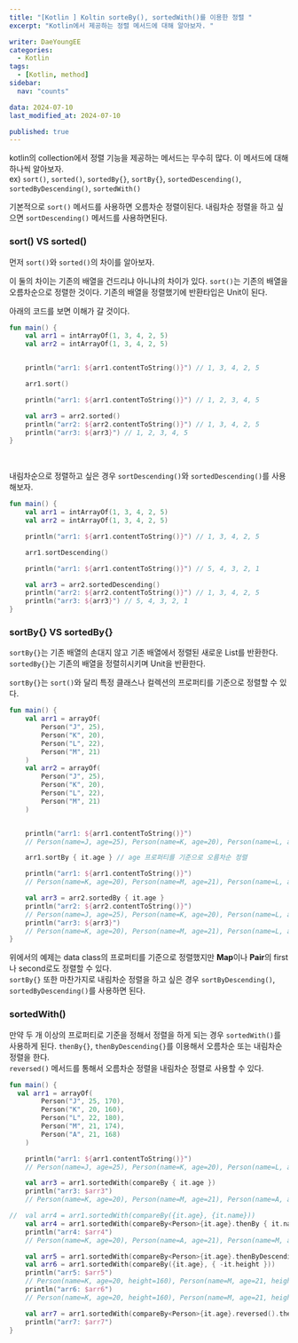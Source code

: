 ```yaml
---
title: "[Kotlin ] Koltin sorteBy(), sortedWith()를 이용한 정렬 "
excerpt: "Kotlin에서 제공하는 정렬 메서드에 대해 알아보자. "

writer: DaeYoungEE
categories:
  - Kotlin
tags:
  - [Kotlin, method]
sidebar:
  nav: "counts"

data: 2024-07-10
last_modified_at: 2024-07-10

published: true
---
```


kotlin의 collection에서 정렬 기능을 제공하는 메서드는 무수히 많다. 이 메서드에 대해 하나씩 알아보자.  
ex) `sort()`, `sorted()`, `sortedBy{}`, `sortBy{}`, `sortedDescending()`, `sortedByDescending()`, `sortedWith()`

기본적으로 `sort()` 메서드를 사용하면 오름차순 정렬이된다. 내림차순 정렬을 하고 싶으면 `sortDescending()` 메서드를 사용하면된다.

### sort() VS sorted()

먼저 `sort()`와 `sorted()`의 차이를 알아보자.

이 둘의 차이는 기존의 배열을 건드리냐 아니냐의 차이가 있다. `sort()`는 기존의 배열을 오름차순으로 정렬한 것이다. 기존의 배열을 정렬했기에 반환타입은 Unit이 된다.

아래의 코드를 보면 이해가 갈 것이다.

```kotlin
fun main() {
    val arr1 = intArrayOf(1, 3, 4, 2, 5)
    val arr2 = intArrayOf(1, 3, 4, 2, 5)


    println("arr1: ${arr1.contentToString()}") // 1, 3, 4, 2, 5

    arr1.sort()

    println("arr1: ${arr1.contentToString()}") // 1, 2, 3, 4, 5

    val arr3 = arr2.sorted()
    println("arr2: ${arr2.contentToString()}") // 1, 3, 4, 2, 5
    println("arr3: ${arr3}") // 1, 2, 3, 4, 5
}
```

<br>

내림차순으로 정렬하고 싶은 경우 `sortDescending()`와 `sortedDescending()`를 사용해보자.

```kotlin
fun main() {
    val arr1 = intArrayOf(1, 3, 4, 2, 5)
    val arr2 = intArrayOf(1, 3, 4, 2, 5)

    println("arr1: ${arr1.contentToString()}") // 1, 3, 4, 2, 5

    arr1.sortDescending()

    println("arr1: ${arr1.contentToString()}") // 5, 4, 3, 2, 1

    val arr3 = arr2.sortedDescending()
    println("arr2: ${arr2.contentToString()}") // 1, 3, 4, 2, 5
    println("arr3: ${arr3}") // 5, 4, 3, 2, 1
}
```

### sortBy{} VS sortedBy{}

`sortBy{}`는 기존 배열의 손대지 않고 기존 배열에서 정렬된 새로운 List를 반환한다.  
`sortedBy{}`는 기존의 배열을 정렬히시키며 Unit을 반환한다.

`sortBy{}`는 `sort()`와 달리 특정 클래스나 컬렉션의 프로퍼티를 기준으로 정렬할 수 있다.

```kotlin
fun main() {
    val arr1 = arrayOf(
        Person("J", 25),
        Person("K", 20),
        Person("L", 22),
        Person("M", 21)
    )
    val arr2 = arrayOf(
        Person("J", 25),
        Person("K", 20),
        Person("L", 22),
        Person("M", 21)
    )


    println("arr1: ${arr1.contentToString()}")
    // Person(name=J, age=25), Person(name=K, age=20), Person(name=L, age=22), Person(name=M, age=21)

    arr1.sortBy { it.age } // age 프로퍼티를 기준으로 오름차순 정렬

    println("arr1: ${arr1.contentToString()}")
    // Person(name=K, age=20), Person(name=M, age=21), Person(name=L, age=22), Person(name=J, age=25)

    val arr3 = arr2.sortedBy { it.age }
    println("arr2: ${arr2.contentToString()}")
    // Person(name=J, age=25), Person(name=K, age=20), Person(name=L, age=22), Person(name=M, age=21)
    println("arr3: ${arr3}")
    // Person(name=K, age=20), Person(name=M, age=21), Person(name=L, age=22), Person(name=J, age=25)
}

```

위에서의 예제는 data class의 프로퍼티를 기준으로 정렬했지만 **Map**이나 **Pair**의 first나 second로도 정렬할 수 있다.  
`sortBy{}` 또한 마찬가지로 내림차순 정렬을 하고 싶은 경우 `sortByDescending()`, `sortedByDescending()`를 사용하면 된다.

### sortedWith()

만약 두 개 이상의 프로퍼티로 기준을 정해서 정렬을 하게 되는 경우 `sortedWith()`를 사용하게 된다.
`thenBy{}`, `thenByDescending{}`를 이용해서 오름차순 또는 내림차순 정렬을 한다.  
`reversed()` 메서드를 통해서 오름차순 정렬을 내림차순 정렬로 사용할 수 있다.

```kotlin
fun main() {
  val arr1 = arrayOf(
        Person("J", 25, 170),
        Person("K", 20, 160),
        Person("L", 22, 180),
        Person("M", 21, 174),
        Person("A", 21, 168)
    )

    println("arr1: ${arr1.contentToString()}")
    // Person(name=J, age=25), Person(name=K, age=20), Person(name=L, age=22), Person(name=M, age=21)

    val arr3 = arr1.sortedWith(compareBy { it.age })
    println("arr3: $arr3")
    // Person(name=K, age=20), Person(name=M, age=21), Person(name=A, age=21), Person(name=L, age=22), Person(name=J, age=25)

//  val arr4 = arr1.sortedWith(compareBy({it.age}, {it.name}))
    val arr4 = arr1.sortedWith(compareBy<Person>{it.age}.thenBy { it.name })
    println("arr4: $arr4")
    // Person(name=K, age=20), Person(name=A, age=21), Person(name=M, age=21), Person(name=L, age=22), Person(name=J, age=25)

    val arr5 = arr1.sortedWith(compareBy<Person>{it.age}.thenByDescending { it.height })
    val arr6 = arr1.sortedWith(compareBy({it.age}, { -it.height }))
    println("arr5: $arr5")
    // Person(name=K, age=20, height=160), Person(name=M, age=21, height=174), Person(name=A, age=21, height=168), Person(name=L, age=22, height=180), Person(name=J, age=25, height=170)
    println("arr6: $arr6")
    // Person(name=K, age=20, height=160), Person(name=M, age=21, height=174), Person(name=A, age=21, height=168), Person(name=L, age=22, height=180), Person(name=J, age=25, height=170)

    val arr7 = arr1.sortedWith(compareBy<Person>{it.age}.reversed().thenBy { it.height })
    println("arr7: $arr7")
}


```

